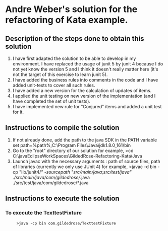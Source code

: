 # Andre Weber's solution for the refactoring of Kata example.
## Description of the steps done to obtain this solution
1. I have first adapted the solution to be able to develop in my environment.  I have replaced the usage of junit 5 by junit 4 because I do not yet know the version 5 and I think it doesn't really matter here (it's not the target of this exercise to learn junit 5).
1.  I have added the business rules into comments in the code and I have added unit-tests to cover all such rules. 
1.  I have added a new version for the calculation of updates of items.
1.  I applied the unit testing on new version of the implementation (and I have completed the set of unit tests). 
1.  I have implemented new rule for "Conjured" items and added a unit test for it.
## Instructions to compile the solution
1. If not already done, add the path to the java SDK in the PATH variable
     set path=%path%;C:\Program Files\Java\jdk1.8.0_161\bin
1. Go to the "root" directory of our solution
      for example,
         >cd C:\javaEclipseWorkSpaces\GildedRose-Refactoring-Kata\Java
1.  Launch javac with the necessary arguments : path of source files, path of libraries (currently we only use JUnit 4)
       for example,
          >javac -d bin -cp "lib/junit4/*" -sourcepath "src/main/java;src/test/java" ./src/main/java/com/gildedrose/*.java ./src/test/java/com/gildedrose/*.java 
      

## Instructions to execute the solution
### To execute the TexttestFixture
         >java -cp bin com.gildedrose/TexttestFixture
         